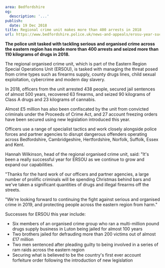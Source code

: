 ```yaml
area: Bedfordshire
og:
  description: '...'
publish:
  date: 19 Dec 2018
title: Regional crime unit makes more than 400 arrests in 2018
url: https://www.bedfordshire.police.uk/news-and-appeals/erosu-year-success-dec18
```

**The police unit tasked with tackling serious and organised crime across the eastern region has made more than 400 arrests and seized more than 110 kilograms of drugs in 2018.**

The regional organised crime unit, which is part of the Eastern Region Special Operations Unit (ERSOU), is tasked with managing the threat posed from crime types such as firearms supply, county drugs lines, child sexual exploitation, cybercrime and modern day slavery.

In 2018, officers from the unit arrested 438 people, secured jail sentences of almost 500 years, recovered 63 firearms, and seized 90 kilograms of Class A drugs and 23 kilograms of cannabis.

Almost £5 million has also been confiscated by the unit from convicted criminals under the Proceeds of Crime Act, and 27 account freezing orders have been secured using new legislation introduced this year.

Officers use a range of specialist tactics and work closely alongside police forces and partner agencies to disrupt dangerous offenders operating across Bedfordshire, Cambridgeshire, Hertfordshire, Norfolk, Suffolk, Essex and Kent.

Hannah Wilkinson, head of the regional organised crime unit, said: "It's been a really successful year for ERSOU as we continue to grow and expand our capabilities.

"Thanks for the hard work of our officers and partner agencies, a large number of prolific criminals will be spending Christmas behind bars and we've taken a significant quantities of drugs and illegal firearms off the streets.

"We're looking forward to continuing the fight against serious and organised crime in 2019, and protecting people across the eastern region from harm."

Successes for ERSOU this year include:

 * Six members of an organised crime group who ran a multi-million pound drugs supply business in Luton being jailed for almost 100 years
 * Two brothers jailed for defrauding more than 200 victims out of almost £17 million
 * Two men sentenced after pleading guilty to being involved in a series of ram raids across the eastern region
 * Securing what is believed to be the country's first ever account forfeiture order following the introduction of new legislation
